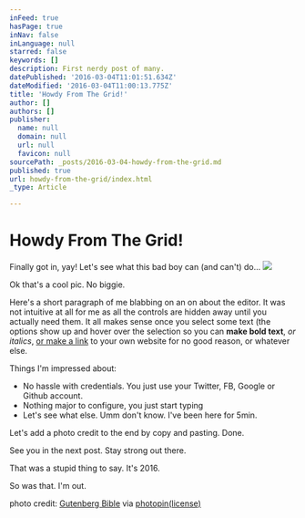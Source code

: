 ```yaml
---
inFeed: true
hasPage: true
inNav: false
inLanguage: null
starred: false
keywords: []
description: First nerdy post of many.
datePublished: '2016-03-04T11:01:51.634Z'
dateModified: '2016-03-04T11:00:13.775Z'
title: 'Howdy From The Grid!'
author: []
authors: []
publisher:
  name: null
  domain: null
  url: null
  favicon: null
sourcePath: _posts/2016-03-04-howdy-from-the-grid.md
published: true
url: howdy-from-the-grid/index.html
_type: Article

---
```

# Howdy From The Grid!

Finally got in, yay! Let's see what this bad boy can (and can't) do...
![](https://the-grid-user-content.s3-us-west-2.amazonaws.com/9b50cb50-6d99-4ea9-8476-89c932959622.jpg)

Ok that's a cool pic. No biggie.

Here's a short paragraph of me blabbing on an on about the editor. It was not intuitive at all for me as all the controls are hidden away until you actually need them. It all makes sense once you select some text (the options show up and hover over the selection so you can **make bold text**, _or italics_, [or make a link][0] to your own website for no good reason, or whatever else.

Things I'm impressed about:

* No hassle with credentials. You just use your Twitter, FB, Google or Github account.
* Nothing major to configure, you just start typing
* Let's see what else. Umm don't know. I've been here for 5min.

Let's add a photo credit to the end by copy and pasting. Done.

See you in the next post. Stay strong out there.

That was a stupid thing to say. It's 2016\.

So was that. I'm out.

photo credit: [Gutenberg Bible][1] via [photopin][2][(license)][3]

[0]: https://thegrid.ai/stealth
[1]: http://www.flickr.com/photos/27237408@N03/9181171903
[2]: http://photopin.com/
[3]: https://creativecommons.org/licenses/by-sa/2.0/